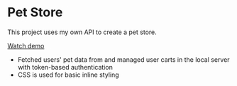 # Pet Store

This project uses my own API to create a pet store. 

[Watch demo](https://drive.google.com/file/d/1hgPl3sW5LXYlzEvNhqmevWWapRRXAXQE/view?usp=sharing)

- Fetched users' pet data from and managed user carts in the local server with token-based authentication
- CSS is used for basic inline styling